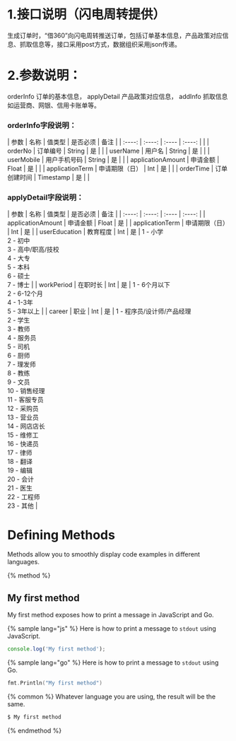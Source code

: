 # 1.接口说明（闪电周转提供）
生成订单时，“借360”向闪电周转推送订单，包括订单基本信息，产品政策对应信息、抓取信息等，接口采用post方式，数据组织采用json传递。
# 2.参数说明：
orderInfo 订单的基本信息， applyDetail 产品政策对应信息， addInfo 抓取信息如运营商、网银、信用卡账单等。
### orderInfo字段说明：
| 参数 | 名称 | 值类型 | 是否必须 | 备注 |
| :----: | :----: | :---- | :----: |  |
| orderNo | 订单编号 | String | 是 |  |
| userName | 用户名 | String | 是 |  |
| userMobile | 用户手机号码 | String | 是 |  |
| applicationAmount | 申请金额 | Float | 是 |  |
| applicationTerm | 申请期限（日） | Int | 是 |  |
| orderTime | 订单创建时间 | Timestamp | 是 |  |

### applyDetail字段说明：
| 参数 | 名称 | 值类型 | 是否必须 | 备注 |
| :----: | :----: | :---- | :----: |
| applicationAmount | 申请金额	 | Float | 是 |
| applicationTerm | 申请期限（日） | Int | 是 |
| userEducation | 教育程度 | Int | 是 | 1 - 小学<br>2 - 初中<br>3 - 高中/职高/技校<br>4 - 大专<br>5 - 本科<br>6 - 硕士<br>7 - 博士 |
| workPeriod | 在职时长 | Int | 是 | 1 - 6个月以下<br>2 - 6-12个月<br>4 - 1-3年<br>5 - 3年以上 |
| career | 职业 | Int | 是 | 1 - 程序员/设计师/产品经理<br>2 - 学生<br>3 - 教师<br>4 - 服务员<br>5 - 司机<br>6 - 厨师<br>7 - 理发师<br>8 - 教练<br>9 - 文员<br>10 - 销售经理<br>11 - 客服专员<br>12 - 采购员<br>13 - 营业员<br>14 - 网店店长<br>15 - 维修工<br>16 - 快递员<br>17 - 律师<br>18 - 翻译<br>19 - 编辑<br>20 - 会计<br>21 - 医生<br>22 - 工程师<br>23 - 其他 |











# Defining Methods

Methods allow you to smoothly display code examples in different languages.

{% method %}
## My first method

My first method exposes how to print a message in JavaScript and Go.

{% sample lang="js" %}
Here is how to print a message to `stdout` using JavaScript.

```js
console.log('My first method');
```

{% sample lang="go" %}
Here is how to print a message to `stdout` using Go.

```go
fmt.Println("My first method")
```

{% common %}
Whatever language you are using, the result will be the same.

```bash
$ My first method
```
{% endmethod %}
